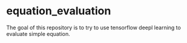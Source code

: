 # equation_evaluation
The goal of this repository is to try to use tensorflow deepl learning to evaluate simple equation. 
